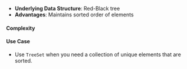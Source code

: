 - **Underlying Data Structure**: Red-Black tree
- **Advantages**: Maintains sorted order of elements

#### Complexity



#### Use Case

- Use `TreeSet` when you need a collection of unique elements that are sorted.